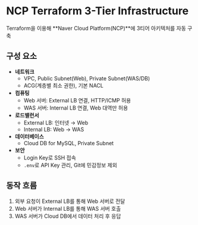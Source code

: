 # NCP Terraform 3-Tier Infrastructure

Terraform을 이용해 **Naver Cloud Platform(NCP)**에 3티어 아키텍처를 자동 구축

## 구성 요소
- **네트워크**
  - VPC, Public Subnet(Web), Private Subnet(WAS/DB)
  - ACG(계층별 최소 권한), 기본 NACL
- **컴퓨팅**
  - Web 서버: External LB 연결, HTTP/ICMP 허용
  - WAS 서버: Internal LB 연결, Web 대역만 허용
- **로드밸런서**
  - External LB: 인터넷 → Web
  - Internal LB: Web → WAS
- **데이터베이스**
  - Cloud DB for MySQL, Private Subnet
- **보안**
  - Login Key로 SSH 접속
  - `.env`로 API Key 관리, Git에 민감정보 제외

## 동작 흐름
1. 외부 요청이 External LB를 통해 Web 서버로 전달
2. Web 서버가 Internal LB를 통해 WAS 서버 호출
3. WAS 서버가 Cloud DB에서 데이터 처리 후 응답
